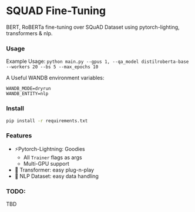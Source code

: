 # SQUAD Fine-Tuning
BERT, RoBERTa fine-tuning over SQuAD Dataset using pytorch-lighting, transformers & nlp.

### Usage

Example Usage:
`python main.py --gpus 1, --qa_model distilroberta-base --workers 20 --bs 5 --max_epochs 10`

A Useful WANDB environment variables:
```
WANDB_MODE=dryrun
WANDB_ENTITY=nlp
```

### Install

```bash
pip install -r requirements.txt
```

### Features
* ⚡️Pytorch-Lightning: Goodies
    * All `Trainer` flags as args
    * Multi-GPU support
* 🤗 Transformer: easy plug-n-play
* 🤗 NLP Dataset: easy data handling

### TODO:
TBD